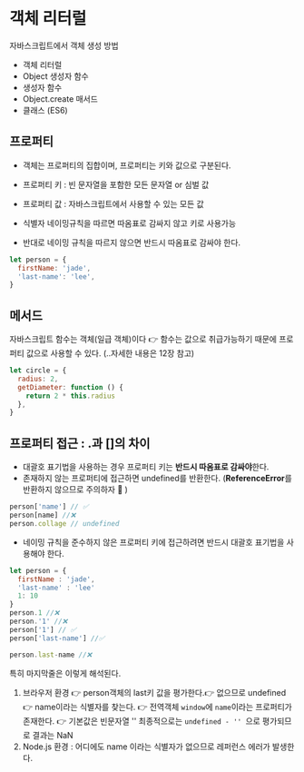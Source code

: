 # 객체 리터럴

자바스크립트에서 객체 생성 방법

- 객체 리터럴
- Object 생성자 함수
- 생성자 함수
- Object.create 매서드
- 클래스 (ES6)

## 프로퍼티

- 객체는 프로퍼티의 집합이며, 프로퍼티는 키와 값으로 구분된다.

- 프로퍼티 키 : 빈 문자열을 포함한 모든 문자열 or 심벌 값
- 프로퍼티 값 : 자바스크립트에서 사용할 수 있는 모든 값

- 식별자 네이밍규칙을 따르면 따옴표로 감싸지 않고 키로 사용가능
- 반대로 네이밍 규칙을 따르지 않으면 반드시 따옴표로 감싸야 한다.

```javascript
let person = {
  firstName: 'jade',
  'last-name': 'lee',
}
```

## 메서드

자바스크립트 함수는 객체(일급 객체)이다 👉 함수는 값으로 취급가능하기 때문에 프로퍼티 값으로 사용할 수 있다.
(..자세한 내용은 12장 참고)

```javascript
let circle = {
  radius: 2,
  getDiameter: function () {
    return 2 * this.radius
  },
}
```

## 프로퍼티 접근 : .과 []의 차이

- 대괄호 표기법을 사용하는 경우 프로퍼티 키는 **반드시 따옴표로 감싸야**한다.
- 존재하지 않는 프로퍼티에 접근하면 undefined를 반환한다. (**ReferenceError**를 반환하지 않으므로 주의하자 🚨 )

```javascript
person['name'] // ✅
person[name] //❌
person.collage // undefined
```

- 네이밍 규칙을 준수하지 않은 프로퍼티 키에 접근하려면 반드시 대괄호 표기법을 사용해야 한다.

```javascript
let person = {
  firstName : 'jade',
  'last-name' : 'lee'
  1: 10
}
person.1 //❌
person.'1' //❌
person['1'] // ✅
person['last-name'] //✅

person.last-name //❌
```

특히 마지막줄은 이렇게 해석된다.

1. 브라우저 환경
   👉 person객체의 last키 값을 평가한다.👉 없으므로 undefined
   👉 name이라는 식별자를 찾는다. 👉 전역객체 `window`에 `name`이라는 프로퍼티가 존재한다. 👉 기본값은 빈문자열 ''
   최종적으로는 `undefined - '' `으로 평가되므로 결과는 NaN
2. Node.js 환경 : 어디에도 name 이라는 식별자가 없으므로 레퍼런스 에러가 발생한다.
